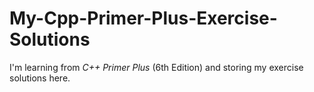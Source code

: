 # My-Cpp-Primer-Plus-Exercise-Solutions
I'm learning from *C++ Primer Plus* (6th Edition) and storing my exercise solutions here.
